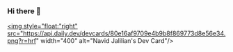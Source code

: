 ### Hi there 👋

<!--
**Navidj1360/navidj1360** is a ✨ _special_ ✨ repository because its `README.md` (this file) appears on your GitHub profile.

Here are some ideas to get you started:

- 🔭 I’m currently working on ...
- 🌱 I’m currently learning ...
- 👯 I’m looking to collaborate on ...
- 🤔 I’m looking for help with ...
- 💬 Ask me about ...
- 📫 How to reach me: ...
- 😄 Pronouns: ...
- ⚡ Fun fact: ...
-->
<a href="https://app.daily.dev/navidjJalilian"><img style="float:"right" src="https://api.daily.dev/devcards/80e16af9709e4b9b8f869773d8e56e34.png?r=hrf" width="400" alt="Navid Jalilian's Dev Card"/></a>
